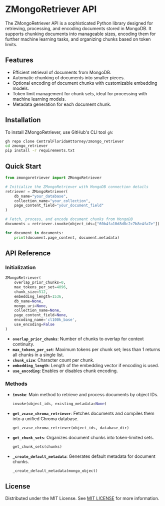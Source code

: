 # ZMongoRetriever API

The ZMongoRetriever API is a sophisticated Python library designed for retrieving, processing, and encoding documents stored in MongoDB. It supports chunking documents into manageable sizes, encoding them for further machine learning tasks, and organizing chunks based on token limits.

## Features

- Efficient retrieval of documents from MongoDB.
- Automatic chunking of documents into smaller pieces.
- Optional encoding of document chunks with customizable embedding models.
- Token limit management for chunk sets, ideal for processing with machine learning models.
- Metadata generation for each document chunk.

## Installation

To install ZMongoRetriever, use GitHub's CLI tool `gh`:

```sh
gh repo clone CentralFloridaAttorney/zmongo_retriever
cd zmongo_retriever
pip install -r requirements.txt
```

## Quick Start

```python
from zmongoretriever import ZMongoRetriever

# Initialize the ZMongoRetriever with MongoDB connection details
retriever = ZMongoRetriever(
    db_name="your_database",
    collection_name="your_collection",
    page_content_field="your_document_field"
)

# Fetch, process, and encode document chunks from MongoDB
documents = retriever.invoke(object_ids=["60b4fa10d8d8c2c7b8e4fa7e"])

for document in documents:
    print(document.page_content, document.metadata)
```

## API Reference

### Initialization

```python
ZMongoRetriever(
    overlap_prior_chunks=0,
    max_tokens_per_set=4096,
    chunk_size=512,
    embedding_length=1536,
    db_name=None,
    mongo_uri=None,
    collection_name=None,
    page_content_field=None,
    encoding_name='cl100k_base',
    use_encoding=False
)
```

- **`overlap_prior_chunks`**: Number of chunks to overlap for context continuity.
- **`max_tokens_per_set`**: Maximum tokens per chunk set; less than 1 returns all chunks in a single list.
- **`chunk_size`**: Character count per chunk.
- **`embedding_length`**: Length of the embedding vector if encoding is used.
- **`use_encoding`**: Enables or disables chunk encoding.

### Methods

- **`invoke`**: Main method to retrieve and process documents by object IDs.
  
  ```python
  invoke(object_ids, existing_metadata=None)
  ```

- **`get_zcase_chroma_retriever`**: Fetches documents and compiles them into a unified Chroma database.

  ```python
  get_zcase_chroma_retriever(object_ids, database_dir)
  ```

- **`get_chunk_sets`**: Organizes document chunks into token-limited sets.

  ```python
  get_chunk_sets(chunks)
  ```

- **`_create_default_metadata`**: Generates default metadata for document chunks.

  ```python
  _create_default_metadata(mongo_object)
  ```

## License

Distributed under the MIT License. See [MIT LICENSE](LICENSE.md) for more information.